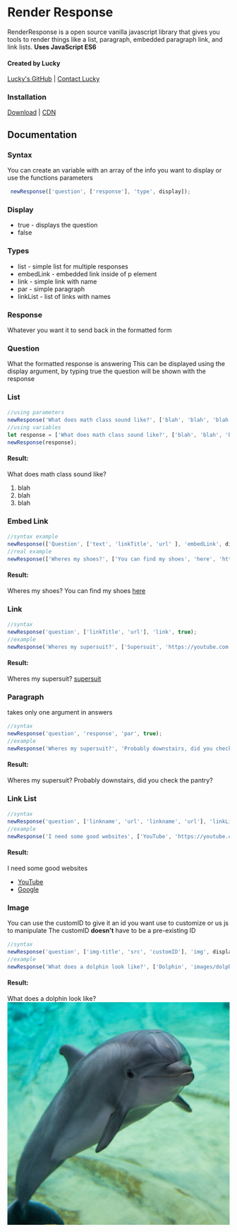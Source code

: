 # Render Response

RenderResponse is a open source vanilla javascript library that gives you tools to render things like a list, paragraph, embedded paragraph link, and link lists. **Uses JavaScript ES6** 

#### Created by Lucky
[Lucky's GitHub](https://github.com/Raidlucky) |
[Contact Lucky](https://raidlucky.github.io/Projects/)

### Installation

[Download](https://github.com/BanZ-Development/RenderResponse/releases/) |
[CDN](https://banz-development.github.io/RenderResponse/responserender.js)

## Documentation

### Syntax
You can create an variable with an array of the info you want to display or use the functions parameters
```js
 newResponse(['question', ['response'], 'type', display]);
```

### Display
- true - displays the question
- false

### Types
- list - simple list for multiple responses
- embedLink - embedded link inside of p element
- link - simple link with name
- par - simple paragraph
- linkList - list of links with names

### Response
Whatever you want it to send back in the formatted form

### Question
What the formatted response is answering
This can be displayed using the display argument, by typing true the question will be shown with the response

### List
```js
//using parameters
newResponse('What does math class sound like?', ['blah', 'blah', 'blah'], 'list', true);
//using variables
let response = ['What does math class sound like?', ['blah', 'blah', 'blah'], 'list', true];
newResponse(response);

```

#### Result:

What does math class sound like?
1. blah
2. blah
3. blah

### Embed Link
```js
//syntax example
newResponse(['Question', ['text', 'linkTitle', 'url' ], 'embedLink', display]);
//real example
newResponse(['Wheres my shoes?', ['You can find my shoes', 'here', 'https://youtube.com'], 'embedLink', true]);
```

#### Result:

Wheres my shoes?
You can find my shoes [here](https://youtube.com)

### Link
```js
//syntax
newResponse('question', ['linkTitle', 'url'], 'link', true);
//example
newResponse('Wheres my supersuit?', ['Supersuit', 'https://youtube.com'], 'link', true);
```

#### Result:

Wheres my supersuit?
[supersuit](https://youtube.com)

### Paragraph
takes only one argument in answers

```js
//syntax
newResponse('question', 'response', 'par', true);
//example
newResponse('Wheres my supersuit?', 'Probably downstairs, did you check the pantry?', 'par', true);
```

#### Result:

Wheres my supersuit?
Probably downstairs, did you check the pantry?

### Link List
```js
//syntax
newResponse('question', ['linkname', 'url', 'linkname', 'url'], 'linkList', true);
//example
newResponse('I need some good websites', ['YouTube', 'https://youtube.com', 'Google', 'https://google.com'], 'linkList', true);
```

#### Result:

I need some good websites
- [YouTube](https://youtube.com)
- [Google](https://google.com)

### Image
You can use the customID to give it an id you want use to customize or us js to manipulate
The customID **doesn't** have to be a pre-existing ID
```js
//syntax
newResponse('question', ['img-title', 'src', 'customID'], 'img', display);
//example
newResponse('What does a dolphin look like?', ['Dolphin', 'images/dolphin.jpg', 'dolphin-img'], 'img', true);
```

#### Result:

What does a dolphin look like?
![dolphin-img](assets/images/dolphin.jpg)
